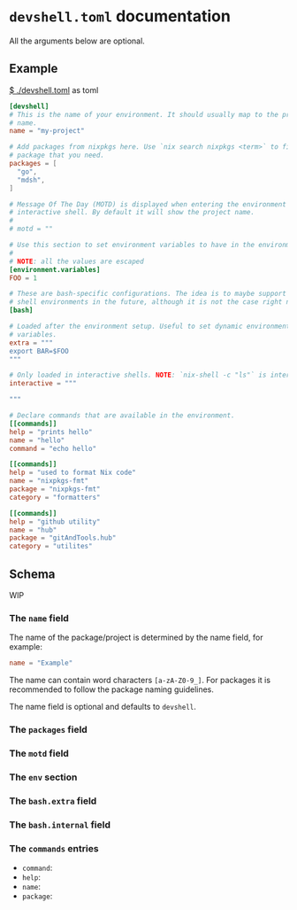 # `devshell.toml` documentation

All the arguments below are optional.

## Example

[$ ./devshell.toml](./devshell.toml) as toml
```toml
[devshell]
# This is the name of your environment. It should usually map to the project
# name.
name = "my-project"

# Add packages from nixpkgs here. Use `nix search nixpkgs <term>` to find the
# package that you need.
packages = [
  "go",
  "mdsh",
]

# Message Of The Day (MOTD) is displayed when entering the environment with an
# interactive shell. By default it will show the project name.
#
# motd = ""

# Use this section to set environment variables to have in the environment.
#
# NOTE: all the values are escaped
[environment.variables]
FOO = 1

# These are bash-specific configurations. The idea is to maybe support other
# shell environments in the future, although it is not the case right now.
[bash]

# Loaded after the environment setup. Useful to set dynamic environment
# variables.
extra = """
export BAR=$FOO
"""

# Only loaded in interactive shells. NOTE: `nix-shell -c "ls"` is interactive
interactive = """

"""

# Declare commands that are available in the environment.
[[commands]]
help = "prints hello"
name = "hello"
command = "echo hello"

[[commands]]
help = "used to format Nix code"
name = "nixpkgs-fmt"
package = "nixpkgs-fmt"
category = "formatters"

[[commands]]
help = "github utility"
name = "hub"
package = "gitAndTools.hub"
category = "utilites"
```

## Schema

WIP

### The `name` field

The name of the package/project is determined by the name field, for example:

```toml
name = "Example"
```

The name can contain word characters `[a-zA-Z0-9_]`. For packages it is
recommended to follow the package naming guidelines.

The name field is optional and defaults to `devshell`.

### The `packages` field

### The `motd` field

### The `env` section

### The `bash.extra` field

### The `bash.internal` field

### The `commands` entries

* `command`:
* `help`:
* `name`:
* `package`:

